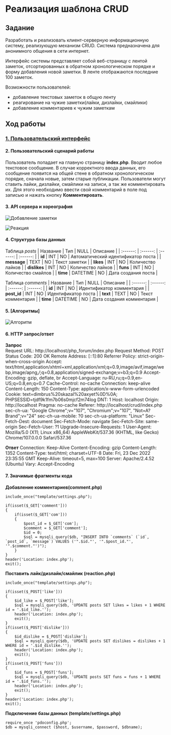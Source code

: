 Реализация шаблона CRUD
========================
Задание
------------------------
Разработать и реализовать клиент-серверную информационную систему, реализующую механизм CRUD.
Система предназначена для анонимного общения в сети интернет.

Интерфейс системы представляет собой веб-страницу с лентой заметок, отсортированных в обратном хронологическом порядке и форму добавления новой заметки. В ленте отображаются последние 100 заметок.

Возможности пользователей:
- добавление текстовых заметок в общую ленту
- реагирование на чужие заметки(лайки, дизлайки, смайлики)
- добавление комментариев к чужим заметкам

Ход работы
------------------------

### [1. Пользовательский интерфейс](https://www.figma.com/file/VtJEYULVUZrCOfmWFQrJR0/Untitled?node-id=0%3A1&t=DQEoyEzQpMcGWfZ3-1)

#### 2. Пользовательский сценарий работы

Пользователь попадает на главную страницу **index.php**. 
Вводит любое текстовое сообщение. В случае корректного ввода данных, его сообщение появится на общей стене в обратном хронологическом порядке, сначала новые, затем старые публикации. 
Пользователи могут ставить лайки, дизлайки, смайлики на записи, а так же комментировать их.
Для этого необходимо ввести свой комментарий в поле под записью и нажать кнопку **Комментировать**.

#### 3. API сервера и хореография
![Добавление заметки](https://user-images.githubusercontent.com/90519017/209437984-9f747e57-149c-48e3-b5ae-14219ec54a8b.png)


![Реакция](https://user-images.githubusercontent.com/90519017/209437994-86cf8c43-f234-4a48-80ed-6e4626a5a715.png)


#### 4. Структура базы данных

 Таблица *posts*
| Название | Тип | NULL | Описание |
| :------: | :------: | :------: | :------: |
| **id** | INT  | NO | Автоматический идентификатор поста |
| **message** | TEXT | NO | Текст заметки |
| **likes** | INT | NO | Количество лайков |
| **dislikes** | INT | NO | Количество лайков |
| **funs** | INT | NO | Количество смайлов |
| **time** | DATETIME | NO | Дата создания поста |

Таблица *comments*
| Название | Тип | NULL | Описание |
| :------: | :------: | :------: | :------: |
| **id** | INT  | NO | Идентификатор комментария |
| **post_id** | INT  | NO | Идентификатор поста |
| **text** | TEXT | NO | Текст комментария |
| **time** | DATETIME | NO | Дата создания комментария |


#### 5. [Алгоритмы]
![Алгоритм](https://user-images.githubusercontent.com/90519017/209438095-cd5a71fb-72ff-4834-bd4d-a3a8860aed1f.png)


#### 6. HTTP запрос/ответ
**Запрос**  
Request URL: http://localhost/php_forum/index.php
Request Method: POST
Status Code: 200 OK
Remote Address: [::1]:80
Referrer Policy: strict-origin-when-cross-origin
Accept: text/html,application/xhtml+xml,application/xml;q=0.9,image/avif,image/webp,image/apng,*/*;q=0.8,application/signed-exchange;v=b3;q=0.9
Accept-Encoding: gzip, deflate, br
Accept-Language: ru-RU,ru;q=0.9,en-US;q=0.8,en;q=0.7
Cache-Control: no-cache
Connection: keep-alive
Content-Length: 150
Content-Type: application/x-www-form-urlencoded
Cookie: text=dimbrus%20skazal%20axyet%0D%0A; PHPSESSID=tjdf9k1fm7b06s0mjcf2m74log
DNT: 1
Host: localhost
Origin: http://localhost
Pragma: no-cache
Referer: http://localhost/crud/index.php
sec-ch-ua: "Google Chrome";v="107", "Chromium";v="107", "Not=A?Brand";v="24"
sec-ch-ua-mobile: ?0
sec-ch-ua-platform: "Linux"
Sec-Fetch-Dest: document
Sec-Fetch-Mode: navigate
Sec-Fetch-Site: same-origin
Sec-Fetch-User: ?1
Upgrade-Insecure-Requests: 1
User-Agent: Mozilla/5.0 (X11; Linux x86_64) AppleWebKit/537.36 (KHTML, like Gecko) Chrome/107.0.0.0 Safari/537.36

**Ответ**
Connection: Keep-Alive
Content-Encoding: gzip
Content-Length: 1352
Content-Type: text/html; charset=UTF-8
Date: Fri, 23 Dec 2022 23:35:55 GMT
Keep-Alive: timeout=5, max=100
Server: Apache/2.4.52 (Ubuntu)
Vary: Accept-Encoding
#### 7. Значимые фрагменты кода
**Добавление комментариев(comment.php)**
```
include_once("template/settings.php");

if(isset($_GET['comment']))
{
    if(isset($_GET['com']))
    {
        $post_id = $_GET['com'];
        $comment = $_GET['comment'];
        $id = 0;
        $sql = mysqli_query($db, "INSERT INTO `comments` (`id`, `post_id`, `message`) VALUES ('".$id."', '".$post_id."', '".$comment."')");
    }
}
header('Location: index.php');
exit();

```
**Поставить лайк/дизлайк/смайлик (reaction.php)**
```
include_once("template/settings.php");

if(isset($_POST['like']))
{
    $id_like = $_POST['like'];
    $sql = mysqli_query($db, 'UPDATE posts SET likes = likes + 1 WHERE id = '.$id_like.'');
    header('Location: index.php');
    exit();
}
if(isset($_POST['dislike']))
{
    $id_dislike = $_POST['dislike'];
    $sql = mysqli_query($db, 'UPDATE posts SET dislikes = dislikes + 1 WHERE id = '.$id_dislike.'');
    header('Location: index.php');
    exit();
}
if(isset($_POST['funs']))
{
    $id_funs = $_POST['funs'];
    $sql = mysqli_query($db, 'UPDATE posts SET funs = funs + 1 WHERE id = '.$id_funs.'');
    header('Location: index.php');
    exit();
}
header('Location: index.php');
exit();

```

**Подключение базы данных (template/settings.php)**
```
require_once 'pdoconfig.php';
$db = mysqli_connect ($host, $username, $password, $dbname);
```
